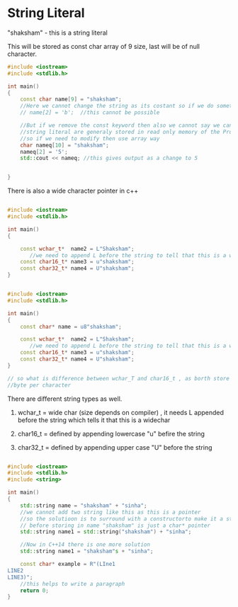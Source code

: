 # String Literal

"shaksham" - this is a string literal

This will be stored as const char array of 9 size, last will be of null character.

```c++
#include <iostream>
#include <stdlib.h>

int main()
{
    const char name[9] = "shaksham";
    //Here we cannot change the string as its costant so if we do something like this
    // name[2] = 'b';  //this cannot be possible

    //But if we remove the const keyword then also we cannot say we can change or not, some compiler may generate valid or some may not even run this
    //string literal are generaly stored in read only memory of the Program so its not default to change the string like this.
    //so if we need to modify then use array way
    char nameq[10] = "shaksham";
    nameq[2] = '5';
    std::cout << nameq; //this gives output as a change to 5


}
```

There is also a wide character pointer in c++

```c++

#include <iostream>
#include <stdlib.h>

int main()
{

    const wchar_t*  name2 = L"Shaksham";
       //we need to append L before the string to tell that this is a wide character string
    const char16_t* name3 = u"shaksham";
    const char32_t* name4 = U"shaksham";
}
```

```c++

#include <iostream>
#include <stdlib.h>

int main()
{
    const char* name = u8"shaksham";

    const wchar_t*  name2 = L"Shaksham";
       //we need to append L before the string to tell that this is a wide character string
    const char16_t* name3 = u"shaksham";
    const char32_t* name4 = U"shaksham";
}

// so what is difference between wchar_T and char16_t , as borth store char at 2 byte but wchar_t actually depends on compiler but char_16 is always 16bit , i.e
//byte per character
```

There are different string types as well.

1. wchar_t = wide char (size depends on compiler) , it needs L appended before the string which tells it that this is a widechar

2. char16_t = defined by appending lowercase "u" befire the string

3. char32_t = defined by appending upper case "U" before the string

```c++

#include <iostream>
#include <stdlib.h>
#include <string>

int main()
{
	std::string name = "shaksham" + "sinha";
	//we cannot add two string like this as this is a pointer
	//so the solutioon is to surround with a constructorto make it a string
	// before storing in name "shaksham" is just a char* pointer
	std::string name1 = std::string("shaksham") + "sinha";

	//Now in C++14 there is one more solution
	std::string name1 = "shaksham"s + "sinha";

	const char* example = R"(LIne1
LINE2
LINE3)";
	//this helps to write a paragraph
	return 0;
}
```
